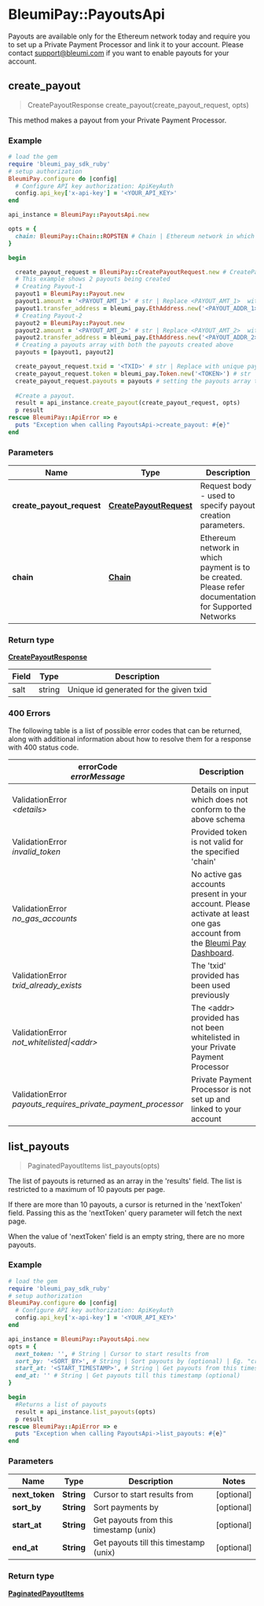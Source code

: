 # BleumiPay::PayoutsApi

Payouts are available only for the Ethereum network today and require you to set up a Private Payment Processor and link it to your account. Please contact support@bleumi.com if you want to enable payouts for your account.


## create_payout

> CreatePayoutResponse create_payout(create_payout_request, opts)

This method makes a payout from your Private Payment Processor.

### Example

```ruby
# load the gem
require 'bleumi_pay_sdk_ruby'
# setup authorization
BleumiPay.configure do |config|
  # Configure API key authorization: ApiKeyAuth
  config.api_key['x-api-key'] = '<YOUR_API_KEY>'
end

api_instance = BleumiPay::PayoutsApi.new

opts = {
  chain: BleumiPay::Chain::ROPSTEN # Chain | Ethereum network in which payment is to be created.
}

begin

  create_payout_request = BleumiPay::CreatePayoutRequest.new # CreatePayoutRequest | Request body - used to specify payout creation parameters.
  # This example shows 2 payouts being created
  # Creating Payout-1
  payout1 = BleumiPay::Payout.new
  payout1.amount = '<PAYOUT_AMT_1>' # str | Replace <PAYOUT_AMT_1>  with the 1st payout's amount
  payout1.transfer_address = bleumi_pay.EthAddress.new('<PAYOUT_ADDR_1>') # str | Replace <PAYOUT_ADDR_1>  with the 1st payout's receiver's address
  # Creating Payout-2
  payout2 = BleumiPay::Payout.new
  payout2.amount = '<PAYOUT_AMT_2>' # str | Replace <PAYOUT_AMT_2>  with the 2nd payout's amount
  payout2.transfer_address = bleumi_pay.EthAddress.new('<PAYOUT_ADDR_2>') # str | Replace <PAYOUT_ADDR_2>  with the 2nd payout's receiver's address
  # Creating a payouts array with both the payouts created above 
  payouts = [payout1, payout2]

  create_payout_request.txid = '<TXID>' # str | Replace with unique payout ID 
  create_payout_request.token = bleumi_pay.Token.new('<TOKEN>') # str | Replace <TOKEN> with Token. Eg. ETH or ECR-20 token contract address or XDAI or XDAIT
  create_payout_request.payouts = payouts # setting the payouts array to the payout create request
  
  #Create a payout.
  result = api_instance.create_payout(create_payout_request, opts)
  p result
rescue BleumiPay::ApiError => e
  puts "Exception when calling PayoutsApi->create_payout: #{e}"
end
```

### Parameters


Name | Type | Description  | Notes
------------- | ------------- | ------------- | -------------
 **create_payout_request** | [**CreatePayoutRequest**](CreatePayoutRequest.md)| Request body - used to specify payout creation parameters. | 
 **chain** | [**Chain**](.md)| Ethereum network in which payment is to be created. Please refer documentation for Supported Networks | [optional] 

### Return type

[**CreatePayoutResponse**](CreatePayoutResponse.md)

Field | Type | Description
----- | ----- | -----
salt | string | Unique id generated for the given txid

### 400 Errors

The following table is a list of possible error codes that can be returned, along with additional information about how to resolve them for a response with 400 status code.

errorCode <br> <i>errorMessage</i> | Description
---- | ----
ValidationError <br> <i>&lt;details&gt;</i> | Details on input which does not conform to the above schema
ValidationError <br> <i>invalid_token</i> | Provided token is not valid for the specified 'chain'
ValidationError <br> <i>no_gas_accounts</i> | No active gas accounts present in your account. Please activate at least one gas account from the <a href="https://pay.bleumi.com/app/" target="_blank">Bleumi Pay Dashboard</a>.
ValidationError <br> <i>txid_already_exists</i> | The 'txid' provided has been used previously
ValidationError <br> <i>not_whitelisted&#124;&lt;addr&gt;</i> | The &lt;addr&gt; provided has not been whitelisted in your Private Payment Processor
ValidationError <br> <i>payouts_requires_private_payment_processor</i> | Private Payment Processor is not set up and linked to your account


## list_payouts

> PaginatedPayoutItems list_payouts(opts)

The list of payouts is returned as an array in the 'results' field. The list is restricted to a maximum of 10 payouts per page.

If there are more than 10 payouts, a cursor is returned in the 'nextToken' field. Passing this as the 'nextToken' query parameter will fetch the next page. 

When the value of 'nextToken' field is an empty string, there are no more payouts.

### Example

```ruby
# load the gem
require 'bleumi_pay_sdk_ruby'
# setup authorization
BleumiPay.configure do |config|
  # Configure API key authorization: ApiKeyAuth
  config.api_key['x-api-key'] = '<YOUR_API_KEY>'
end

api_instance = BleumiPay::PayoutsApi.new
opts = {
  next_token: '', # String | Cursor to start results from
  sort_by: '<SORT_BY>', # String | Sort payouts by (optional) | Eg. "createdAt"
  start_at: '<START_TIMESTAMP>', # String | Get payouts from this timestamp (optional) | Eg. 1546300800 for 1-JAN-2019
  end_at: '' # String | Get payouts till this timestamp (optional) 
}

begin
  #Returns a list of payouts
  result = api_instance.list_payouts(opts)
  p result
rescue BleumiPay::ApiError => e
  puts "Exception when calling PayoutsApi->list_payouts: #{e}"
end
```

### Parameters


Name | Type | Description  | Notes
------------- | ------------- | ------------- | -------------
 **next_token** | **String**| Cursor to start results from | [optional] 
 **sort_by** | **String**| Sort payments by | [optional] 
 **start_at** | **String**| Get payouts from this timestamp (unix) | [optional] 
 **end_at** | **String**| Get payouts till this timestamp (unix) | [optional] 

### Return type

[**PaginatedPayoutItems**](PaginatedPayoutItems.md)

